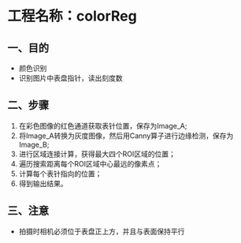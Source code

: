 # 工程名称：colorReg

## 一、目的
* 颜色识别
* 识别图片中表盘指针，读出刻度数

## 二、步骤
1. 在彩色图像的红色通道获取表针位置，保存为Image_A;  
2. 将Image_A转换为灰度图像，然后用Canny算子进行边缘检测，保存为Image_B;  
3. 进行区域连接计算，获得最大四个ROI区域的位置；  
4. 遍历搜索距离每个ROI区域中心最远的像素点；
5. 计算每个表针指向的位置；
6. 得到输出结果。

## 三、注意
-  拍摄时相机必须位于表盘正上方，并且与表面保持平行
